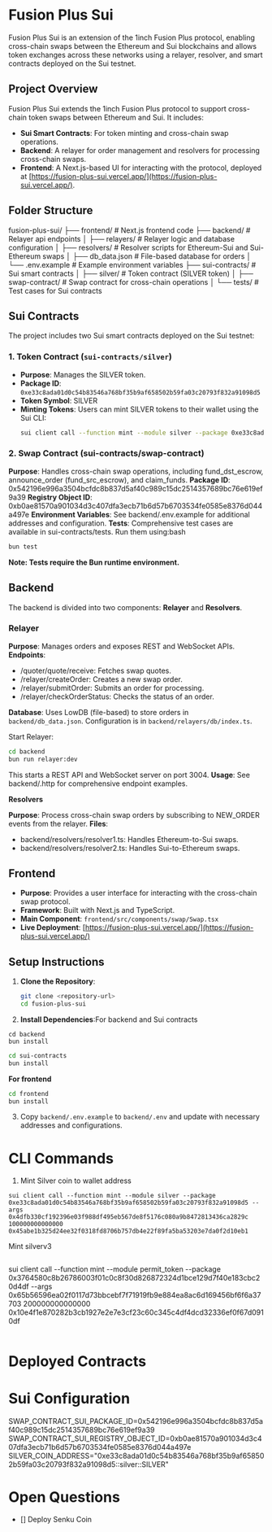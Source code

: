 # Fusion Plus Sui

Fusion Plus Sui is an extension of the 1inch Fusion Plus protocol, enabling cross-chain swaps between the Ethereum and Sui blockchains and allows token exchanges across these networks using a relayer, resolver, and smart contracts deployed on the Sui testnet.



## Project Overview
Fusion Plus Sui extends the 1inch Fusion Plus protocol to support cross-chain token swaps between Ethereum and Sui. It includes:
- **Sui Smart Contracts**: For token minting and cross-chain swap operations.
- **Backend**: A relayer for order management and resolvers for processing cross-chain swaps.
- **Frontend**: A Next.js-based UI for interacting with the protocol, deployed at [https://fusion-plus-sui.vercel.app/](https://fusion-plus-sui.vercel.app/).

## Folder Structure
fusion-plus-sui/
├── frontend/                    # Next.js frontend code
├── backend/                     # Relayer api endpoints
│   ├── relayers/                # Relayer logic and database configuration
│   ├── resolvers/               # Resolver scripts for Ethereum-Sui and Sui-Ethereum swaps
│   ├── db_data.json             # File-based database for orders
│   └── .env.example             # Example environment variables
├── sui-contracts/               # Sui smart contracts
│   ├── silver/                  # Token contract (SILVER token)
│   ├── swap-contract/           # Swap contract for cross-chain operations
│   └── tests/                   # Test cases for Sui contracts


## Sui Contracts
The project includes two Sui smart contracts deployed on the Sui testnet:

### 1. Token Contract (`sui-contracts/silver`)
- **Purpose**: Manages the SILVER token.
- **Package ID**: `0xe33c8ada01d0c54b83546a768bf35b9af658502b59fa03c20793f832a91098d5`
- **Token Symbol**: SILVER
- **Minting Tokens**: Users can mint SILVER tokens to their wallet using the Sui CLI:
  ```bash
  sui client call --function mint --module silver --package 0xe33c8ada01d0c54b83546a768bf35b9af658502b59fa03c20793f832a91098d5 --args 0x4dfb330cf192396e03f988df495eb567de8f5176c080a9b8472813436ca2829c 100000000000000 <wallet_address>


### 2. Swap Contract (sui-contracts/swap-contract)
**Purpose**: Handles cross-chain swap operations, including fund_dst_escrow, announce_order (fund_src_escrow), and claim_funds.
**Package ID**: 0x542196e996a3504bcfdc8b837d5af40c989c15dc2514357689bc76e619ef9a39
**Registry Object ID**: 0xb0ae81570a901034d3c407dfa3ecb71b6d57b6703534fe0585e8376d044a497e
**Environment Variables**: See backend/.env.example for additional addresses and configuration.
**Tests**: Comprehensive test cases are available in sui-contracts/tests. Run them using:bash

```bash
bun test
```
**Note: Tests require the Bun runtime environment.**

## Backend

The backend is divided into two components: **Relayer** and **Resolvers**.

### Relayer

**Purpose**: Manages orders and exposes REST and WebSocket APIs.
**Endpoints**:
- /quoter/quote/receive: Fetches swap quotes.
- /relayer/createOrder: Creates a new swap order.
- /relayer/submitOrder: Submits an order for processing.
- /relayer/checkOrderStatus: Checks the status of an order.

**Database**: Uses LowDB (file-based) to store orders in `backend/db_data.json`. Configuration is in `backend/relayers/db/index.ts`.

Start Relayer:
```bash
cd backend
bun run relayer:dev
```
This starts a REST API and WebSocket server on port 3004.
**Usage**: See backend/.http for comprehensive endpoint examples.

**Resolvers**

**Purpose**: Process cross-chain swap orders by subscribing to NEW_ORDER events from the relayer.
**Files**:
- backend/resolvers/resolver1.ts: Handles Ethereum-to-Sui swaps.
- backend/resolvers/resolver2.ts: Handles Sui-to-Ethereum swaps.


## Frontend
- **Purpose**: Provides a user interface for interacting with the cross-chain swap protocol.
- **Framework**: Built with Next.js and TypeScript.
- **Main Component**: `frontend/src/components/swap/Swap.tsx`
- **Live Deployment**: [https://fusion-plus-sui.vercel.app/](https://fusion-plus-sui.vercel.app/)

## Setup Instructions
1. **Clone the Repository**:
   ```bash
   git clone <repository-url>
   cd fusion-plus-sui
   ```
2. **Install Dependencies**:For backend and Sui contracts
```
cd backend
bun install
```
```bash
cd sui-contracts
bun install
```
**For frontend**

```bash
cd frontend
bun install
```

3. Copy `backend/.env.example` to `backend/.env` and update with necessary addresses and configurations.




# CLI Commands

1. Mint Silver coin to wallet address
```
sui client call --function mint --module silver --package 0xe33c8ada01d0c54b83546a768bf35b9af658502b59fa03c20793f832a91098d5 --args 0x4dfb330cf192396e03f988df495eb567de8f5176c080a9b8472813436ca2829c 100000000000000 0x45abe1b325d24ee32f0318fd8706b757db4e22f89fa5ba53203e7da0f2d10eb1
```

Mint silverv3
```
```
sui client call --function mint --module permit_token --package 0x3764580c8b26786003f01c0c8f30d826872324d1bce129d7f40e183cbc20d4df --args 0x65b56596ea02f0117d73bbcebf7f71919fb9e884ea8ac6d169456bf6f6a37703 200000000000000 0x10e4f1e870282b3cb1927e2e7e3cf23c60c345c4df4dcd32336ef0f67d0910df
```
```


# Deployed Contracts

# Sui Configuration
SWAP_CONTRACT_SUI_PACKAGE_ID=0x542196e996a3504bcfdc8b837d5af40c989c15dc2514357689bc76e619ef9a39
SWAP_CONTRACT_SUI_REGISTRY_OBJECT_ID=0xb0ae81570a901034d3c407dfa3ecb71b6d57b6703534fe0585e8376d044a497e
SILVER_COIN_ADDRESS="0xe33c8ada01d0c54b83546a768bf35b9af658502b59fa03c20793f832a91098d5::silver::SILVER"


# Open Questions

- [] Deploy Senku Coin



